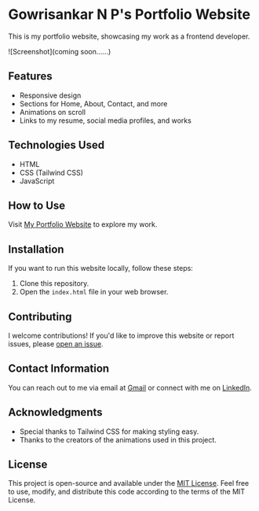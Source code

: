 # Gowrisankar N P's Portfolio Website

This is my portfolio website, showcasing my work as a frontend developer.

![Screenshot](coming soon......)

## Features

- Responsive design
- Sections for Home, About, Contact, and more
- Animations on scroll
- Links to my resume, social media profiles, and works

## Technologies Used

- HTML
- CSS (Tailwind CSS)
- JavaScript

## How to Use

Visit [My Portfolio Website](https://gowrisankernp.web.app/) to explore my work.

## Installation

If you want to run this website locally, follow these steps:

1. Clone this repository.
2. Open the `index.html` file in your web browser.

## Contributing

I welcome contributions! If you'd like to improve this website or report issues, please [open an issue](https://github.com/Gowrisankar1/Gowrisankar_My_portfolio/issues).
## Contact Information

You can reach out to me via email at [Gmail](mailto:sankernp@gmail.com) or connect with me on [LinkedIn](https://www.linkedin.com/in/gowrishanker-n-p-a2097a20a).
## Acknowledgments

- Special thanks to Tailwind CSS for making styling easy.
- Thanks to the creators of the animations used in this project.

## License

This project is open-source and available under the [MIT License](https://opensource.org/licenses/MIT). Feel free to use, modify, and distribute this code according to the terms of the MIT License.
